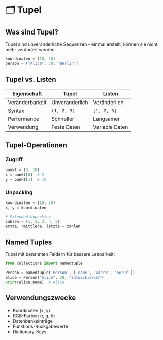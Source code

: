 # 🗂️ Tupel

## Was sind Tupel?

Tupel sind unveränderliche Sequenzen - einmal erstellt, können sie nicht mehr verändert werden.

```python
koordinaten = (10, 20)
person = ("Alice", 30, "Berlin")
```

## Tupel vs. Listen

| Eigenschaft | Tupel | Listen |
|-------------|-------|--------|
| Veränderbarkeit | Unveränderlich | Veränderlich |
| Syntax | `(1, 2, 3)` | `[1, 2, 3]` |
| Performance | Schneller | Langsamer |
| Verwendung | Feste Daten | Variable Daten |

## Tupel-Operationen

### Zugriff

```python
punkt = (5, 10)
x = punkt[0]  # 5
y = punkt[1]  # 10
```

### Unpacking

```python
koordinaten = (10, 20)
x, y = koordinaten

# Extended Unpacking
zahlen = (1, 2, 3, 4, 5)
erste, *mittlere, letzte = zahlen
```

## Named Tuples

Tupel mit benannten Feldern für bessere Lesbarkeit:

```python
from collections import namedtuple

Person = namedtuple('Person', ['name', 'alter', 'beruf'])
alice = Person("Alice", 30, "Entwicklerin")
print(alice.name)  # Alice
```

## Verwendungszwecke

- Koordinaten (x, y)
- RGB-Farben (r, g, b)
- Datenbankeinträge
- Funktions-Rückgabewerte
- Dictionary-Keys